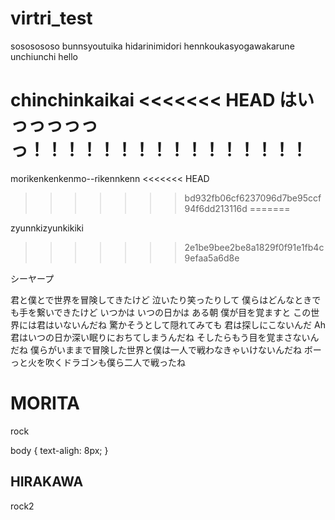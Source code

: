 # virtri_test

sososososo
bunnsyoutuika
hidarinimidori
hennkoukasyogawakarune
unchiunchi
hello

chinchinkaikai
<<<<<<< HEAD
はいっっっっっっ！！！！！！！！！！！！！！！！
=======

morikenkenkenmo--rikennkenn
<<<<<<< HEAD
>>>>>>> bd932fb06cf6237096d7be95ccf94f6dd213116d
=======

zyunnkizyunkikiki
>>>>>>> 2e1be9bee2be8a1829f0f91e1fb4c9efaa5a6d8e

シーヤープ


君と僕とで世界を冒険してきたけど
泣いたり笑ったりして
僕らはどんなときでも手を繋いできたけど
いつかは いつの日かは
ある朝 僕が目を覚ますと この世界には君はいないんだね
驚かそうとして隠れてみても 君は探しにこないんだ
Ah 君はいつの日か深い眠りにおちてしまうんだね
そしたらもう目を覚まさないんだね
僕らがいままで冒険した世界と僕は一人で戦わなきゃいけないんだね
ボーっと火を吹くドラゴンも僕ら二人で戦ったね


<h1>MORITA</h1>
<p>rock</p>
body {
    text-aligh: 8px;
}
<h2>HIRAKAWA</h2>
<p>rock2</p>